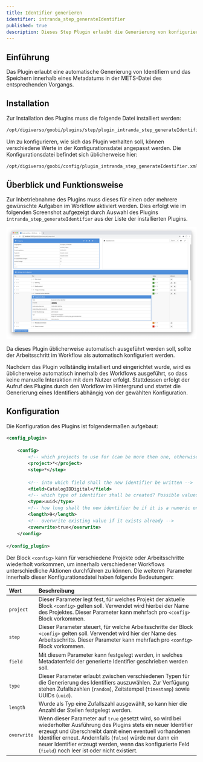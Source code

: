 ```yaml
---
title: Identifier generieren
identifier: intranda_step_generateIdentifier
published: true
description: Dieses Step Plugin erlaubt die Generierung von konfigurierbaren Identifiern und das Speichern innerhalb eines Metadatums in der METS-Datei.
---
```

## Einführung
Das Plugin erlaubt eine automatische Generierung von Identifiern und das Speichern innerhalb eines Metadatums in der METS-Datei des entsprechenden Vorgangs.


## Installation
Zur Installation des Plugins muss die folgende Datei installiert werden:

```bash
/opt/digiverso/goobi/plugins/step/plugin_intranda_step_generateIdentifier-base.jar
```

Um zu konfigurieren, wie sich das Plugin verhalten soll, können verschiedene Werte in der Konfigurationsdatei angepasst werden. Die Konfigurationsdatei befindet sich üblicherweise hier:

```bash
/opt/digiverso/goobi/config/plugin_intranda_step_generateIdentifier.xml
```


## Überblick und Funktionsweise
Zur Inbetriebnahme des Plugins muss dieses für einen oder mehrere gewünschte Aufgaben im Workflow aktiviert werden. Dies erfolgt wie im folgenden Screenshot aufgezeigt durch Auswahl des Plugins `intranda_step_generateIdentifier` aus der Liste der installierten Plugins.

![Zuweisung des Plugins zu einer bestimmten Aufgabe](screen1_de.png)

Da dieses Plugin üblicherweise automatisch ausgeführt werden soll, sollte der Arbeitsschritt im Workflow als automatisch konfiguriert werden.

Nachdem das Plugin vollständig installiert und eingerichtet wurde, wird es üblicherweise automatisch innerhalb des Workflows ausgeführt, so dass keine manuelle Interaktion mit dem Nutzer erfolgt. Stattdessen erfolgt der Aufruf des Plugins durch den Workflow im Hintergrund und startet die Generierung eines Identifiers abhängig von der gewählten Konfiguration.


## Konfiguration 
Die Konfiguration des Plugins ist folgendermaßen aufgebaut:

```xml
<config_plugin>

    <config>
        <!-- which projects to use for (can be more then one, otherwise use *) -->
        <project>*</project>
        <step>*</step>

        <!-- into which field shall the new identifier be written -->
        <field>CatalogIDDigital</field>
        <!-- which type of identifier shall be created? Possible values are random, timestamp, uuid -->
        <type>uuid</type>
        <!-- how long shall the new identifier be if it is a numeric one (just in case the type is set to 'random' -->
        <length>9</length>
        <!-- overwrite existing value if it exists already -->
        <overwrite>true</overwrite>
    </config>

</config_plugin>
```

Der Block `<config>` kann für verschiedene Projekte oder Arbeitsschritte wiederholt vorkommen, um innerhalb verschiedener Workflows unterschiedliche Aktionen durchführen zu können. Die weiteren Parameter innerhalb dieser Konfigurationsdatei haben folgende Bedeutungen:

| Wert | Beschreibung |
| :--- | :--- |
| `project` | Dieser Parameter legt fest, für welches Projekt der aktuelle Block `<config>` gelten soll. Verwendet wird hierbei der Name des Projektes. Dieser Parameter kann mehrfach pro `<config>` Block vorkommen. |
| `step` | Dieser Parameter steuert, für welche Arbeitsschritte der Block `<config>` gelten soll. Verwendet wird hier der Name des Arbeitsschritts. Dieser Parameter kann mehrfach pro `<config>` Block vorkommen. |
| `field` | Mit diesem Parameter kann festgelegt werden, in welches Metadatenfeld der generierte Identifier geschrieben werden soll. |
| `type` | Dieser Parameter erlaubt zwischen verschiedenen Typen für die Generierung des Identifiers auszuwählen. Zur Verfügung stehen Zufallszahlen (`random`), Zeitstempel (`timestamp`) sowie UUIDs (`uuid`). |
| `length` | Wurde als Typ eine Zufallszahl ausgewählt, so kann hier die Anzahl der Stellen festgelegt werden. |
| `overwrite` | Wenn dieser Parameter auf `true` gesetzt wird, so wird bei wiederholter Ausführung des Plugins stets ein neuer Identifier erzeugt und überschreibt damit einen eventuell vorhandenen Identifier erneut. Andernfalls (`false`) würde nur dann ein neuer Identifier erzeugt werden, wenn das konfigurierte Feld (`field`) noch leer ist oder nicht existiert. |
